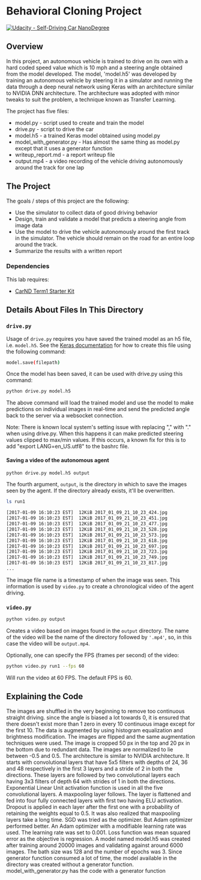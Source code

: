 # Behavioral Cloning Project

[![Udacity - Self-Driving Car NanoDegree](https://s3.amazonaws.com/udacity-sdc/github/shield-carnd.svg)](http://www.udacity.com/drive)

Overview
---
In this project, an autonomous vehicle is trained to drive on its own with a hard coded speed value which is 10 mph and a steering angle obtained from the model developed. The model, 'model.h5' was developed by training an autonomous vehicle by steering it in a simulator and running the data through a deep neural network using Keras with an architecture similar to NVIDIA DNN architecture. The architecture was adopted with minor tweaks to suit the problem, a technique known as Transfer Learning.

The project has five files: 
* model.py  - script used to create and train the model
* drive.py  - script to drive the car
* model.h5  - a trained Keras model obtained using model.py
* model_with_generator.py - Has almost the same thing as model.py except that it uses a generator function
* writeup_report.md - a report writeup file
* output.mp4 - a video recording of the vehicle driving autonomously around the track for one lap

The Project
---
The goals / steps of this project are the following:
* Use the simulator to collect data of good driving behavior
* Design, train and validate a model that predicts a steering angle from image data
* Use the model to drive the vehicle autonomously around the first track in the simulator. The vehicle should remain on the road for an entire loop around the track.
* Summarize the results with a written report

### Dependencies
This lab requires:

* [CarND Term1 Starter Kit](https://github.com/udacity/CarND-Term1-Starter-Kit)

## Details About Files In This Directory

### `drive.py`

Usage of `drive.py` requires you have saved the trained model as an h5 file, i.e. `model.h5`. See the [Keras documentation](https://keras.io/getting-started/faq/#how-can-i-save-a-keras-model) for how to create this file using the following command:
```sh
model.save(filepath)
```

Once the model has been saved, it can be used with drive.py using this command:

```sh
python drive.py model.h5
```

The above command will load the trained model and use the model to make predictions on individual images in real-time and send the predicted angle back to the server via a websocket connection.

Note: There is known local system's setting issue with replacing "," with "." when using drive.py. When this happens it can make predicted steering values clipped to max/min values. If this occurs, a known fix for this is to add "export LANG=en_US.utf8" to the bashrc file.

#### Saving a video of the autonomous agent

```sh
python drive.py model.h5 output
```

The fourth argument, `output`, is the directory in which to save the images seen by the agent. If the directory already exists, it'll be overwritten.

```sh
ls run1

[2017-01-09 16:10:23 EST]  12KiB 2017_01_09_21_10_23_424.jpg
[2017-01-09 16:10:23 EST]  12KiB 2017_01_09_21_10_23_451.jpg
[2017-01-09 16:10:23 EST]  12KiB 2017_01_09_21_10_23_477.jpg
[2017-01-09 16:10:23 EST]  12KiB 2017_01_09_21_10_23_528.jpg
[2017-01-09 16:10:23 EST]  12KiB 2017_01_09_21_10_23_573.jpg
[2017-01-09 16:10:23 EST]  12KiB 2017_01_09_21_10_23_618.jpg
[2017-01-09 16:10:23 EST]  12KiB 2017_01_09_21_10_23_697.jpg
[2017-01-09 16:10:23 EST]  12KiB 2017_01_09_21_10_23_723.jpg
[2017-01-09 16:10:23 EST]  12KiB 2017_01_09_21_10_23_749.jpg
[2017-01-09 16:10:23 EST]  12KiB 2017_01_09_21_10_23_817.jpg
...
```

The image file name is a timestamp of when the image was seen. This information is used by `video.py` to create a chronological video of the agent driving.

### `video.py`

```sh
python video.py output
```

Creates a video based on images found in the `output` directory. The name of the video will be the name of the directory followed by `'.mp4'`, so, in this case the video will be `output.mp4`.

Optionally, one can specify the FPS (frames per second) of the video:

```sh
python video.py run1 --fps 60
```

Will run the video at 60 FPS. The default FPS is 60.


Explaining the Code
---

The images are shuffled in the very beginning to remove too continuous straight driving. since the angle is biased a lot towards 0, it is ensured that there doesn't exist more than 1 zero in every 10 continuous image except for the first 10. The data is augmented by using histogram equalization and brightness modification. The images are flipped and the same augmentation techniques were used. The image is cropped 50 px in the top and 20 px in the bottom due to redundant data. The images are normalized to lie between -0.5 and 0.5. The architecture is similar to NVIDIA architecture. It starts with convolutional layers that have 5x5 filters with depths of 24, 36 and 48 respectively in the first 3 layers and a stride of 2 in both the directions. These layers are followed by two convolutional layers each having 3x3 filters of depth 64 with strides of 1 in both the directions. Exponential Linear Unit activation function is used in all the five convolutional layers. A maxpooling layer follows. The layer is flattened and fed into four fully connected layers with first two having ELU activation. Dropout is applied in each layer after the first one with a probability of retaining the weights equal to 0.5. It was also realized that maxpooling layers take a long time. SGD was tried as the optimizer. But Adam optimizer performed better. An Adam optimizer with a modifiable learning rate was used. The learning rate was set to 0.001. Loss function was mean squared error as the objective is regression. A model named model.h5 was created after training around 20000 images and validating against around 6000 images. The bath size was 128 and the number of epochs was 3. Since generator function consumed a lot of time, the model available in the directory was created without a generator function. model_with_generator.py has the code with a generator function